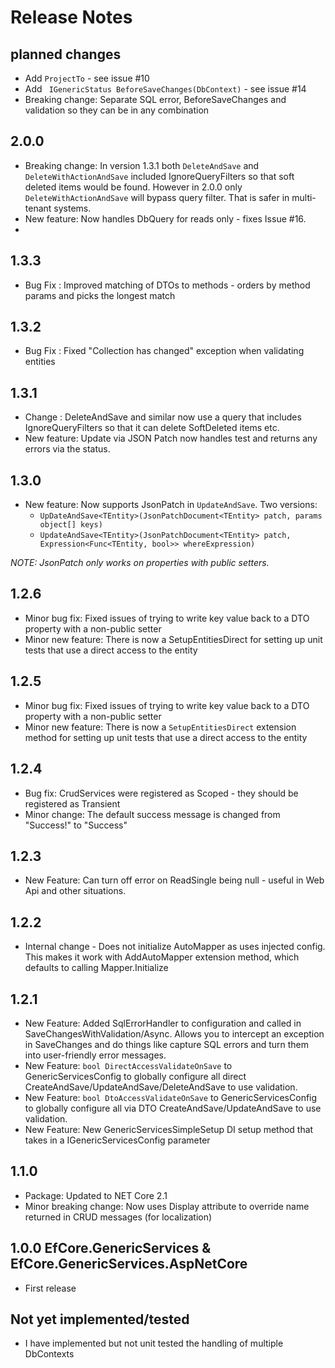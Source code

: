 # Release Notes

## planned changes

- Add `ProjectTo` - see issue #10
- Add ` IGenericStatus BeforeSaveChanges(DbContext)` - see issue #14
- Breaking change: Separate SQL error, BeforeSaveChanges and validation so they can be in any combination

## 2.0.0
- Breaking change: In version 1.3.1 both `DeleteAndSave` and `DeleteWithActionAndSave` included IgnoreQueryFilters so that soft deleted items would be found. 
However in 2.0.0 only `DeleteWithActionAndSave` will bypass query filter. That is safer in multi-tenant systems.
- New feature: Now handles DbQuery for reads only - fixes Issue #16.
- 

## 1.3.3
- Bug Fix : Improved matching of DTOs to methods - orders by method params and picks the longest match

## 1.3.2
- Bug Fix : Fixed "Collection has changed" exception when validating entities

## 1.3.1
- Change : DeleteAndSave and similar now use a query that includes IgnoreQueryFilters so that it can delete SoftDeleted items etc.
- New feature: Update via JSON Patch now handles test and returns any errors via the status.

## 1.3.0

- New feature: Now supports JsonPatch in `UpdateAndSave`. Two versions:
    - `UpDateAndSave<TEntity>(JsonPatchDocument<TEntity> patch, params object[] keys)`
    - `UpdateAndSave<TEntity>(JsonPatchDocument<TEntity> patch, Expression<Func<TEntity, bool>> whereExpression)`

*NOTE: JsonPatch only works on properties with public setters.*

## 1.2.6

- Minor bug fix: Fixed issues of trying to write key value back to a DTO property with a non-public setter
- Minor new feature: There is now a SetupEntitiesDirect for setting up unit tests that use a direct access to the entity

## 1.2.5

- Minor bug fix: Fixed issues of trying to write key value back to a DTO property with a non-public setter
- Minor new feature: There is now a `SetupEntitiesDirect` extension method for setting up unit tests that use a direct access to the entity

## 1.2.4

- Bug fix: CrudServices were registered as Scoped - they should be registered as Transient
- Minor change: The default success message is changed from "Success!" to "Success"

## 1.2.3

- New Feature: Can turn off error on ReadSingle being null - useful in Web Api and other situations.  

## 1.2.2

- Internal change - Does not initialize AutoMapper as uses injected config.
This makes it work with AddAutoMapper extension method, which defaults to calling Mapper.Initialize

## 1.2.1

- New Feature: Added SqlErrorHandler to configuration and called in SaveChangesWithValidation/Async.
Allows you to intercept an exception in SaveChanges and do things like capture 
SQL errors and turn them into user-friendly error messages.
- New Feature: `bool DirectAccessValidateOnSave` to GenericServicesConfig to globally 
configure all direct CreateAndSave/UpdateAndSave/DeleteAndSave to use validation.
- New Feature: `bool DtoAccessValidateOnSave` to GenericServicesConfig to globally 
configure all via DTO  CreateAndSave/UpdateAndSave to use validation.
- New Feature: New GenericServicesSimpleSetup DI setup method that takes 
in a IGenericServicesConfig parameter

## 1.1.0

- Package: Updated to NET Core 2.1
- Minor breaking change: Now uses Display attribute to override name returned in CRUD messages (for localization)

## 1.0.0 EfCore.GenericServices & EfCore.GenericServices.AspNetCore

- First release

## Not yet implemented/tested

- I have implemented but not unit tested the handling of multiple DbContexts